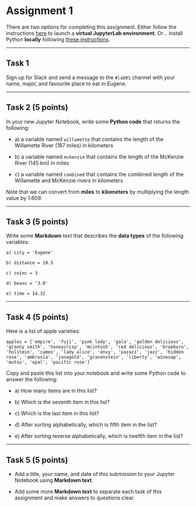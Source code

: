 # Assignment 1

There are two options for completing this assignment. Either follow the instructions [here](../course-info/getting-started.ipynb) to launch a **virtual JupyterLab  environment**. Or... install Python **locally** following [these instructions](../course-info/python.md). 

*****************************
## Task 1

Sign up for Slack and send a message to the `#lab01` channel with your name, major, and favourite place to eat in Eugene. 

*****************************
## Task 2 (5 points)

In your new Jupyter Notebook, write some **Python code** that returns the following:

* a) a variable named `willamette` that contains the length of the Willamette River (187 miles) in kilometers

* b) a variable named `mckenzie` that contains the length of the McKenzie River (145 km) in miles

* c) a variable named `combined` that contains the combined length of the Willamette and McKenzie rivers in kilometers

Note that we can convert from **miles** to **kilometers** by multiplying the length value by 1.609. 

*****************************
## Task 3 (5 points)

Write some **Markdown** text that describes the **data types** of the following variables:

```
a) city = 'Eugene'

b) distance = 10.5

c) coins = 3

d) beans = '3.0'

e) time = 14.32
```
*****************************
## Task 4 (5 points)

Here is a list of apple varieties:

```
apples = ['empire', 'fuji', 'pink lady', 'gala', 'golden delicious', 'granny smith', 'honeycrisp', 'mcintosh', 'red delicious', 'braeburn', 'holstein', 'cameo', 'lady alice', 'envy', 'pazazz', 'jazz', 'hidden rose', 'ambrosia', 'jonagold', 'gravenstein', 'liberty', 'winesap', 'mutsu', 'opal', 'pacific rose']
```

Copy and paste this list into your notebook and write some Python code to answer the following:

* a) How many items are in this list?

* b) Which is the seventh item in this list?

* c) Which is the last item in this list?

* d) After sorting alphabetically, which is fifth item in the list?

* e) After sorting reverse alphabetically, which is twelfth item in the list? 

*****************************
## Task 5 (5 points)

* Add a title, your name, and date of this submission to your Jupyter Notebook using **Markdown text**.

* Add some more **Markdown text** to separate each task of this assignment and make answers to questions clear.


```{important} Save your notebook to your local course folder and submit assignment (in **.ipynb** format) to Canvas by the deadline.
```







